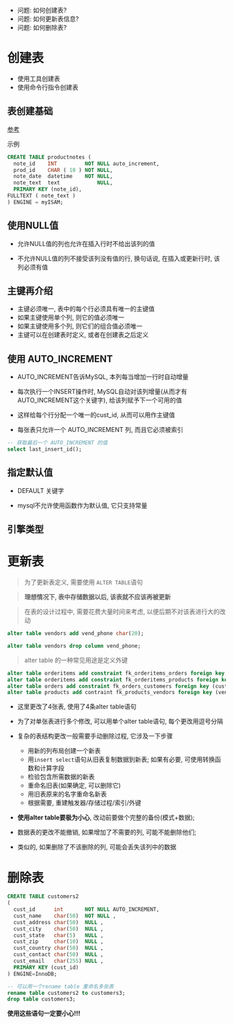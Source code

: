 + 问题: 如何创建表?
+ 问题: 如何更新表信息?
+ 问题: 如何删除表?

# 创建表

+ 使用工具创建表
+ 使用命令行指令创建表

## 表创建基础

[参考](./00.create.sql)

示例

```sql
CREATE TABLE productnotes (
  note_id    INT         NOT NULL auto_increment,
  prod_id    CHAR ( 10 ) NOT NULL,
  note_date  datetime    NOT NULL,
  note_text  text            NULL,
  PRIMARY KEY (note_id),
FULLTEXT ( note_text )
) ENGINE = myISAM;
```

## 使用NULL值

+ 允许NULL值的列也允许在插入行时不给出该列的值

+ 不允许NULL值的列不接受该列没有值的行, 换句话说, 在插入或更新行时, 该列必须有值

## 主键再介绍

+ 主键必须唯一, 表中的每个行必须具有唯一的主键值
+ 如果主键使用单个列, 则它的值必须唯一
+ 如果主键使用多个列, 则它们的组合值必须唯一
+ 主键可以在创建表时定义, 或者在创建表之后定义

## 使用 AUTO_INCREMENT

+ AUTO_INCREMENT告诉MySQL, 本列每当增加一行时自动增量

+ 每次执行一个INSERT操作时, MySQL自动对该列增量(从而才有AUTO_INCREMENT这个关键字), 给该列赋予下一个可用的值

+ 这样给每个行分配一个唯一的cust_id, 从而可以用作主键值

+ 每张表只允许一个 AUTO_INCREMENT 列, 而且它必须被索引

```sql
-- 获取最后一个 AUTO_INCREMENT 的值
select last_insert_id();
```

## 指定默认值

+ DEFAULT 关键字

+ mysql不允许使用函数作为默认值, 它只支持常量

## 引擎类型

# 更新表

> 为了更新表定义, 需要使用 `ALTER TABLE`语句

> **理想情况下, 表中存储数据以后, 该表就不应该再被更新**

> 在表的设计过程中, 需要花费大量时间来考虑, 以便后期不对该表进行大的改动

```sql
alter table vendors add vend_phone char(20);

alter table vendors drop column vend_phone;
```

> alter table 的一种常见用途是定义外键
```sql
alter table orderitems add constraint fk_orderitems_orders foreign key (order_num) references orders (order_num);
alter table orderitems add constraint fk_orderitems_products foreign key (prod_id) references products (prod_id);
alter table orders add constraint fk_orders_customers foreign key (cust_id) references customers (cust_id);
alter table products add contraint fk_products_vendors foreign key (vend_id) references verdors (vend_id);
```

+ 这里更改了4张表, 使用了4条alter table语句

+ 为了对单张表进行多个修改, 可以用单个alter table语句, 每个更改用逗号分隔

+ 复杂的表结构更改一般需要手动删除过程, 它涉及一下步骤
    + 用新的列布局创建一个新表
    + 用`insert select`语句从旧表复制数据到新表; 如果有必要, 可使用转换函数和计算字段
    + 检验包含所需数据的新表
    + 重命名旧表(如果确定, 可以删除它)
    + 用旧表原来的名字重命名新表
    + 根据需要, 重建触发器/存储过程/索引/外键

+ **使用alter table要极为小心**, 改动前要做个完整的备份(模式+数据);
+ 数据表的更改不能撤销, 如果增加了不需要的列, 可能不能删除他们;
+ 类似的, 如果删除了不该删除的列, 可能会丢失该列中的数据

# 删除表

```sql
CREATE TABLE customers2
(
  cust_id      int       NOT NULL AUTO_INCREMENT,
  cust_name    char(50)  NOT NULL ,
  cust_address char(50)  NULL ,
  cust_city    char(50)  NULL ,
  cust_state   char(5)   NULL ,
  cust_zip     char(10)  NULL ,
  cust_country char(50)  NULL ,
  cust_contact char(50)  NULL ,
  cust_email   char(255) NULL ,
  PRIMARY KEY (cust_id)
) ENGINE=InnoDB;

-- 可以用一个rename table 重命名多张表
rename table customers2 to customers3;
drop table customers3;
```

**使用这些语句一定要小心!!!**

